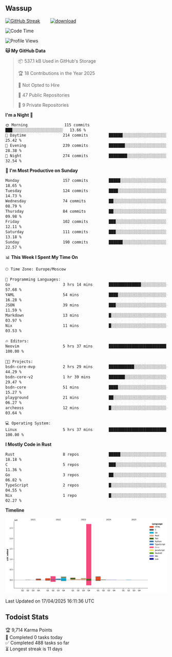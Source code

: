 ## Wassup

<!--
-->

[![GitHub Streak](http://github-readme-streak-stats.herokuapp.com?user=archeoss&theme=shades-of-purple&hide_border=true&date_format=j%20M%5B%20Y%5D)](https://git.io/streak-stats)&nbsp;&nbsp;&nbsp;&nbsp;&nbsp;&nbsp;&nbsp;&nbsp;[![download](https://user-images.githubusercontent.com/68448737/147796309-d8b65b1d-4dde-40d9-b03a-2b42aaa6cd43.jpeg)
](http://bmstu.ru/)

<!--START_SECTION:waka-->
![Code Time](http://img.shields.io/badge/Code%20Time-3%2C876%20hrs%2014%20mins-blue)

![Profile Views](http://img.shields.io/badge/Profile%20Views-1-blue)

**🐱 My GitHub Data** 

> 📦 537.1 kB Used in GitHub's Storage 
 > 
> 🏆 18 Contributions in the Year 2025
 > 
> 🚫 Not Opted to Hire
 > 
> 📜 47 Public Repositories 
 > 
> 🔑 9 Private Repositories 
 > 
**I'm a Night 🦉** 

```text
🌞 Morning                115 commits         ███░░░░░░░░░░░░░░░░░░░░░░   13.66 % 
🌆 Daytime                214 commits         ██████░░░░░░░░░░░░░░░░░░░   25.42 % 
🌃 Evening                239 commits         ███████░░░░░░░░░░░░░░░░░░   28.38 % 
🌙 Night                  274 commits         ████████░░░░░░░░░░░░░░░░░   32.54 % 
```
📅 **I'm Most Productive on Sunday** 

```text
Monday                   157 commits         █████░░░░░░░░░░░░░░░░░░░░   18.65 % 
Tuesday                  124 commits         ████░░░░░░░░░░░░░░░░░░░░░   14.73 % 
Wednesday                74 commits          ██░░░░░░░░░░░░░░░░░░░░░░░   08.79 % 
Thursday                 84 commits          ██░░░░░░░░░░░░░░░░░░░░░░░   09.98 % 
Friday                   102 commits         ███░░░░░░░░░░░░░░░░░░░░░░   12.11 % 
Saturday                 111 commits         ███░░░░░░░░░░░░░░░░░░░░░░   13.18 % 
Sunday                   190 commits         ██████░░░░░░░░░░░░░░░░░░░   22.57 % 
```


📊 **This Week I Spent My Time On** 

```text
🕑︎ Time Zone: Europe/Moscow

💬 Programming Languages: 
Go                       3 hrs 14 mins       ██████████████░░░░░░░░░░░   57.68 % 
YAML                     54 mins             ████░░░░░░░░░░░░░░░░░░░░░   16.28 % 
JSON                     39 mins             ███░░░░░░░░░░░░░░░░░░░░░░   11.59 % 
Markdown                 13 mins             █░░░░░░░░░░░░░░░░░░░░░░░░   03.97 % 
Nix                      11 mins             █░░░░░░░░░░░░░░░░░░░░░░░░   03.53 % 

🔥 Editors: 
Neovim                   5 hrs 37 mins       █████████████████████████   100.00 % 

🐱‍💻 Projects: 
bsdn-core-mvp            2 hrs 29 mins       ███████████░░░░░░░░░░░░░░   44.29 % 
bsdn-core-v2             1 hr 39 mins        ███████░░░░░░░░░░░░░░░░░░   29.47 % 
bsdn-core                51 mins             ████░░░░░░░░░░░░░░░░░░░░░   15.27 % 
playground               21 mins             ██░░░░░░░░░░░░░░░░░░░░░░░   06.27 % 
archeoss                 12 mins             █░░░░░░░░░░░░░░░░░░░░░░░░   03.64 % 

💻 Operating System: 
Linux                    5 hrs 37 mins       █████████████████████████   100.00 % 
```

**I Mostly Code in Rust** 

```text
Rust                     8 repos             █████░░░░░░░░░░░░░░░░░░░░   18.18 % 
C                        5 repos             ███░░░░░░░░░░░░░░░░░░░░░░   11.36 % 
Go                       3 repos             ██░░░░░░░░░░░░░░░░░░░░░░░   06.82 % 
TypeScript               2 repos             █░░░░░░░░░░░░░░░░░░░░░░░░   04.55 % 
Nix                      1 repo              █░░░░░░░░░░░░░░░░░░░░░░░░   02.27 % 
```



**Timeline**

![Lines of Code chart](https://raw.githubusercontent.com/archeoss/archeoss/master/assets/bar_graph.png)


 Last Updated on 17/04/2025 16:11:36 UTC
<!--END_SECTION:waka-->

## Todoist Stats

<!-- TODO-IST:START -->
🏆  9,714 Karma Points           
🌸  Completed 0 tasks today           
✅  Completed 488 tasks so far           
⏳  Longest streak is 11 days
<!-- TODO-IST:END -->
